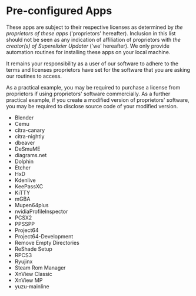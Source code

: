 # Pre-configured Apps

These apps are subject to their respective licenses as determined by _the proprietors of these apps_ ('proprietors' hereafter).
Inclusion in this list should not be seen as any indication of affiliation of proprietors with _the creator(s) of Superelixier Updater_ ('we' hereafter).
We only provide automation routines for installing these apps on your local machine.

It remains your responsibility as a user of our software to adhere to the terms and licenses proprietors have set for the software that you are asking our routines to access.

As a practical example, you may be required to purchase a license from proprietors if using proprietors' software commercially.
As a further practical example, if you create a modified version of proprietors' software, you may be required to disclose source code of your modified version.
- Blender
- Cemu
- citra-canary
- citra-nightly
- dbeaver
- DeSmuME
- diagrams.net
- Dolphin
- Etcher
- HxD
- Kdenlive
- KeePassXC
- KiTTY
- mGBA
- Mupen64plus
- nvidiaProfileInspector
- PCSX2
- PPSSPP
- Project64
- Project64-Development
- Remove Empty Directories
- ReShade Setup
- RPCS3
- Ryujinx
- Steam Rom Manager
- XnView Classic
- XnView MP
- yuzu-mainline